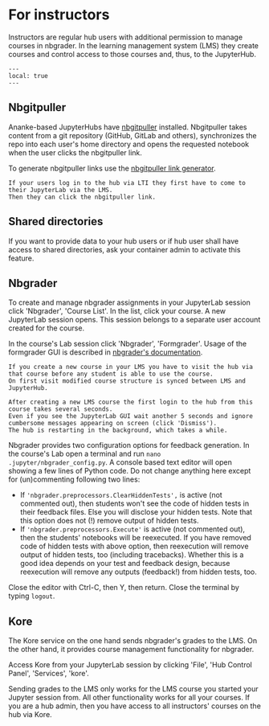 # For instructors

Instructors are regular hub users with additional permission to manage courses in nbgrader.
In the learning management system (LMS) they create courses and control access to those courses and, thus, to the JupyterHub.

```{contents}
---
local: true
---
```

## Nbgitpuller

Ananke-based JupyterHubs have [nbgitpuller](https://github.com/jupyterhub/nbgitpuller) installed.
Nbgitpuller takes content from a git repository (GitHub, GitLab and others), synchronizes the repo into each user's home directory and opens the requested notebook when the user clicks the nbgitpuller link.

To generate nbgitpuller links use the [nbgitpuller link generator](https://nbgitpuller.readthedocs.io/en/latest/link.html).

```{important}
If your users log in to the hub via LTI they first have to come to their JupyterLab via the LMS.
Then they can click the nbgitpuller link.
```

## Shared directories

If you want to provide data to your hub users or if hub user shall have access to shared directories, ask your container admin to activate this feature.

## Nbgrader

To create and manage nbgrader assignments in your JupyterLab session click 'Nbgrader', 'Course List'.
In the list, click your course.
A new JupyterLab session opens.
This session belongs to a separate user account created for the course.

In the course's Lab session click 'Nbgrader', 'Formgrader'.
Usage of the formgrader GUI is described in [nbgrader's documentation](https://nbgrader.readthedocs.io/en/stable/user_guide/creating_and_grading_assignments.html).

```{important}
If you create a new course in your LMS you have to visit the hub via that course before any student is able to use the course.
On first visit modified course structure is synced between LMS and JupyterHub.
```

```{hint}
After creating a new LMS course the first login to the hub from this course takes several seconds.
Even if you see the JupyterLab GUI wait another 5 seconds and ignore cumbersome messages appearing on screen (click 'Dismiss').
The hub is restarting in the background, which takes a while.
```

Nbgrader provides two configuration options for feedback generation. In the course's Lab open a terminal and run `nano .jupyter/nbgrader_config.py`. A console based text editor will open showing a few lines of Python code. Do not change anything here except for (un)commenting following two lines:
* If `'nbgrader.preprocessors.ClearHiddenTests',` is active (not commented out), then students won't see the code of hidden tests in their feedback files. Else you will disclose your hidden tests. Note that this option does not (!) remove output of hidden tests.
* If `'nbgrader.preprocessors.Execute'` is active (not commented out), then the students' notebooks will be reexecuted. If you have removed code of hidden tests with above option, then reexecution will remove output of hidden tests, too (including tracebacks). Whether this is a good idea depends on your test and feedback design, because reexecution will remove any outputs (feedback!) from hidden tests, too.

Close the editor with Ctrl-C, then Y, then return. Close the terminal by typing `logout`.

## Kore

The Kore service on the one hand sends nbgrader's grades to the LMS.
On the other hand, it provides course management functionality for nbgrader.

Access Kore from your JupyterLab session by clicking 'File', 'Hub Control Panel', 'Services', 'kore'.

Sending grades to the LMS only works for the LMS course you started your Jupyter session from.
All other functionality works for all your courses.
If you are a hub admin, then you have access to all instructors' courses on the hub via Kore.